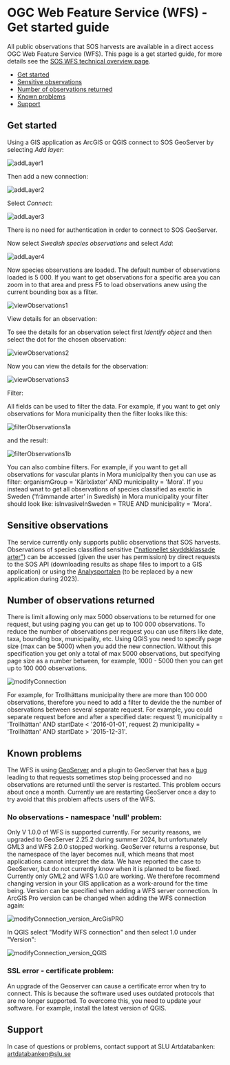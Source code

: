 # OGC Web Feature Service (WFS) - Get started guide
All public observations that SOS harvests are available in a direct access OGC Web Feature Service (WFS). This page is a get started guide, for more details see the [SOS WFS technical overview page](WfsService.md).
- [Get started](#get-started)
- [Sensitive observations](#sensitive-observations)
- [Number of observations returned](#number-of-observations-returned)
- [Known problems](#known-problems)
- [Support](#support)


## Get started
Using a GIS application as ArcGIS or QGIS connect to SOS GeoServer by selecting _Add layer_: 

![addLayer1](Images/wfs_addLayer1.jpg)

Then add a new connection:

![addLayer2](Images/wfs_addLayer2.jpg)

Select _Connect_:

![addLayer3](Images/wfs_addLayer3.jpg)

There is no need for authentication in order to connect to SOS GeoServer. 

Now select _Swedish species observations_ and select _Add_:

![addLayer4](Images/wfs_addLayer4.jpg)

Now species observations are loaded. The default number of observations loaded is 5 000. If you want to get observations for a specific area you can zoom in to that area and press F5 to load observations anew using the current bounding box as a filter.

![viewObservations1](Images/wfs_viewObservations1.jpg)

View details for an observation:

To see the details for an observation select first _Identify object_ and then select the dot for the chosen observation:

![viewObservations2](Images/wfs_viewObservations2.jpg)

Now you can view the details for the observation:

![viewObservations3](Images/wfs_viewObservations3.jpg)

Filter:

All fields can be used to filter the data. For example, if you want to get only observations for Mora municipality then the filter looks like this:

![filterObservations1a](Images/wfs_filterObservations1a.jpg)

and the result:

![filterObservations1b](Images/wfs_filterObservations1b.jpg)

You can also combine filters. For example, if you want to get all observations for vascular plants in Mora municipality then you can use as filter: organismGroup = 'Kärlxäxter' AND municipality = 'Mora'. If you instead wnat to get all observations of species classified as exotic in Sweden ('främmande arter' in Swedish) in Mora municipality your filter should look like: isInvasiveInSweden = TRUE AND municipality = 'Mora'.

## Sensitive observations
The service currently only supports public observations that SOS harvests. Observations of species classified sensitive (["nationellet skyddsklassade arter"](https://www.artdatabanken.se/var-verksamhet/fynddata/skyddsklassade-arter/)) can be accessed (given the user has permission) by direct requests to the SOS API (downloading results as shape files to import to a GIS application) or using the [Analysportalen](https://www.analysisportal.se/) (to be replaced by a new application during 2023).

## Number of observations returned
There is limit allowing only max 5000 observations to be returned for one request, but using paging you can get up to 100 000 observations. To reduce the number of observations per request you can use filters like date, taxa, bounding box, municipality, etc. Using QGIS you need to specify page size (max can be 5000) when you add the new connection. Without this specification you get only a total of max 5000 observations, but specifying page size as a number between, for example, 1000 - 5000 then you can get up to 100 000 observations.

![modifyConnection](Images/wfs_modifyConnection_pageSize1.jpg)

For example, for Trollhättans municipality there are more than 100 000 observations, therefore you need to add a filter to devide the the number of observations between several separate request. For example, you could separate request before and after a specified date: request 1) municipality = 'Trollhättan' AND startDate < '2016-01-01', request 2) municipality = 'Trollhättan' AND startDate > '2015-12-31'. 

## Known problems
The WFS is using [GeoServer](https://geoserver.org/) and a plugin to GeoServer that has a [bug](https://github.com/ngageoint/elasticgeo/issues/122) leading to that requests sometimes stop being processed and no observations are returned until the server is restarted. This problem occurs about once a month. Currently we are restarting GeoServer once a day to try avoid that this problem affects users of the WFS.

### No observations - namespace 'null' problem:
Only V 1.0.0 of WFS is supported currently. For security reasons, we upgraded to GeoServer 2.25.2 during summer 2024, but unfortunately GML3 and WFS 2.0.0 stopped working. GeoServer returns a response, but the namespace of the layer becomes null, which means that most applications cannot interpret the data. We have reported the case to GeoServer, but do not currently know when it is planned to be fixed.
Currently only GML2 and WFS 1.0.0 are working. We therefore recommend changing version in your GIS application as a work-around for the time being. Version can be specified when adding a WFS server connection.
In ArcGIS Pro version can be changed when adding the WFS connection again:

![modifyConnection_version_ArcGisPRO](Images/wfs_modifyConnection_version_ArcGisPRO.jpg)


In QGIS select "Modify WFS connection" and then select 1.0 under "Version":

![modifyConnection_version_QGIS](Images/wfs_modifyConnection_version_QGIS.jpg)

### SSL error - certificate problem:
An upgrade of the Geoserver can cause a certificate error when try to connect. This is because the software used uses outdated protocols that are no longer supported. To overcome this, you need to update your software. For example, install the latest version of QGIS.

## Support
In case of questions or problems, contact support at SLU Artdatabanken: artdatabanken@slu.se
